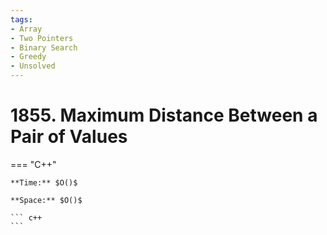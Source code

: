 ```yaml
---
tags:
- Array
- Two Pointers
- Binary Search
- Greedy
- Unsolved
---
```



# 1855. Maximum Distance Between a Pair of Values

=== "C++"

    **Time:** $O()$

    **Space:** $O()$

    ``` c++
    ```